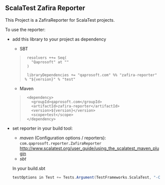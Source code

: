 ## ScalaTest Zafira Reporter


This Project is a ZafiraReporter for ScalaTest projects.

To use the reporter:
* add this library to your project as dependency
  * SBT
   >      resolvers ++= Seq(
   >        "Qaprosoft" at ""
   >      )
   >
   >      libraryDependencies += "qaprosoft.com" %% "zafira-reporter" % "${version}" % "test"
   >

  * Maven
   >
   >      <dependency>
   >        <groupId>qaprosoft.com</groupId>
   >        <artifactId>zafira-reporter</artifactId>
   >        <version>${version}</version>
   >        <scope>test</scope>
   >      </dependency>



* set reporter in your build tool:
  * _maven_
  (Configuration options / reporters):
  `com.qaprosoft.reporter.ZafiraReporter`
  http://www.scalatest.org/user_guide/using_the_scalatest_maven_plugin
  * _sbt_

   In your build.sbt
  ```scala
  testOptions in Test += Tests.Argument(TestFrameworks.ScalaTest, "-C", "com.qaprosoft.reporter.ZafiraReporter")
  ```



